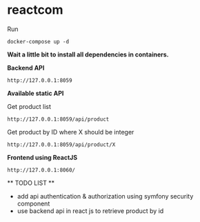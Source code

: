 # reactcom

Run 
```
docker-compose up -d
```

**Wait a little bit to install all dependencies in containers.**

**Backend API**

```
http://127.0.0.1:8059
```

**Available static API**

Get product list
```
http://127.0.0.1:8059/api/product
```

Get product by ID where X should be integer
```
http://127.0.0.1:8059/api/product/X
```

**Frontend using ReactJS**
```
http://127.0.0.1:8060/
```

** TODO LIST **
* add api authentication & authorization using symfony security component
* use backend api in react js to retrieve product by id
